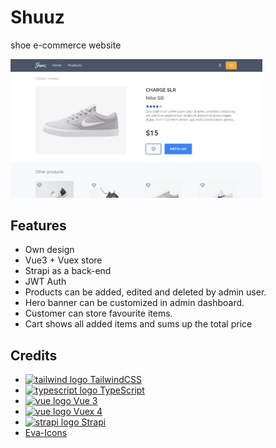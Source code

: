 # Shuuz

shoe e-commerce website

<img src="screenshot.jpg" width="80%" alt="Shuuz homescreen"/>

## Features

- Own design
- Vue3 + Vuex store
- Strapi as a back-end
- JWT Auth
- Products can be added, edited and deleted by admin user.
- Hero banner can be customized in admin dashboard.
- Customer can store favourite items.
- Cart shows all added items and sums up the total price

## Credits

- [<img height="16px" src="https://raw.githubusercontent.com/tomchen/stack-icons/3d586ebac68a43c8358d030ee96c9e07afeff489/logos/tailwindcss-icon.svg" alt="tailwind logo" /> TailwindCSS](https://tailwindcss.com/)
- [<img height="16px" src="https://raw.githubusercontent.com/tomchen/stack-icons/3d586ebac68a43c8358d030ee96c9e07afeff489/logos/typescript-icon.svg" alt="typescript logo" /> TypeScript](https://www.typescriptlang.org/)
- [<img height="16px" src="https://raw.githubusercontent.com/tomchen/stack-icons/3d586ebac68a43c8358d030ee96c9e07afeff489/logos/vue.svg" alt="vue logo" /> Vue 3](https://v3.vuejs.org/)
- [<img height="16px" src="https://raw.githubusercontent.com/tomchen/stack-icons/3d586ebac68a43c8358d030ee96c9e07afeff489/logos/vue.svg" alt="vue logo" /> Vuex 4](https://vuex.vuejs.org/)
- [<img height="16px" src="https://raw.githubusercontent.com/tomchen/stack-icons/3d586ebac68a43c8358d030ee96c9e07afeff489/logos/strapi.svg" alt="strapi logo" /> Strapi](https://strapi.io/)
- [Eva-Icons](https://akveo.github.io/eva-icons/#/)
